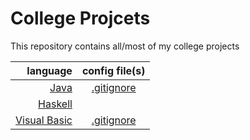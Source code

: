 # College Projcets
This repository contains all/most of my college projects

|language|config file(s)|
|-------:|:-:|
|[Java](/java)|[.gitignore](/java/.gitignore)|
|[Haskell](/haskell)| |
|[Visual Basic](/visual%20studio)|[.gitignore](/java/.gitignore)|
